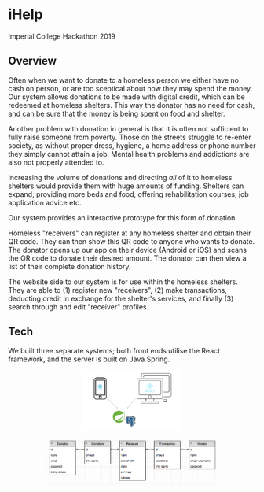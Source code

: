 # iHelp

Imperial College Hackathon 2019

## Overview

Often when we want to donate to a homeless person we either have no cash on person, or are too sceptical about how they may spend the money. Our system allows donations to be made with digital credit, which can be redeemed at homeless shelters. This way the donator has no need for cash, and can be sure that the money is being spent on food and shelter.

Another problem with donation in general is that it is often not sufficient to fully raise someone from poverty. Those on the streets struggle to re-enter society, as without proper dress, hygiene, a home address or phone number they simply cannot attain a job. Mental health problems and addictions are also not properly attended to.

Increasing the volume of donations and directing *all* of it to homeless shelters would provide them with huge amounts of funding. Shelters can expand; providing more beds and food, offering rehabilitation courses, job application advice etc.

Our system provides an interactive prototype for this form of donation. 

Homeless "receivers" can register at any homeless shelter and obtain their QR code. They can then show this QR code to anyone who wants to donate. The donator opens up our app on their device (Android or iOS) and scans the QR code to donate their desired amount. The donator can then view a list of their complete donation history.

The website side to our system is for use within the homeless shelters. They are able to (1) register new "receivers", (2) make transactions, deducting credit in exchange for the shelter's services, and finally (3) search through and edit "receiver" profiles.

## Tech

We built three separate systems; both front ends utilise the React framework, and the server is built on Java Spring.

<p style="width: 40%; margin-left: 30%">
<img src="homeless_helper_api/doc/stack.png" />
</p>

<p style="width: 70%; margin-left: 15%">
<img src="homeless_helper_api/doc/er.png" />
</p>